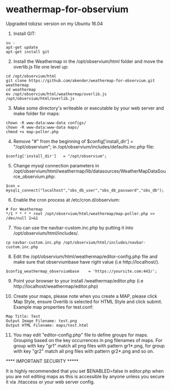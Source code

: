 # weathermap-for-observium
Upgraded tobzsc version on my Ubuntu 16.04

1. Install GIT:

```
su -
apt-get update
apt-get install git
```

2. Install the Weathermap in the /opt/observium/html folder and move the overlib.js file one level up:

```
cd /opt/observium/html
git clone https://github.com/akender/weathermap-for-observium.git weathermap
cd weathermap
mv /opt/observium/html/weathermap/overlib.js /opt/observium/html/overlib.js
```

3. Make some directory's writeable or executable by your web server and make folder for maps:

```
chown -R www-data:www-data configs/
chown -R www-data:www-data maps/
chmod +x map-poller.php
```

4. Remove "#" from the beginning of $config['install_dir']   = "/opt/observium"; in /opt/observium/includes/defaults.inc.php file:

```
$config['install_dir']   = "/opt/observium";
```

5. Change mysql connection parameters in /opt/observium/html/weathermap/lib/datasources/WeatherMapDataSource_observium.php:

```
$con = mysqli_connect("localhost","obs_db_user","obs_db_password","obs_db");
```

6. Enable the cron process at /etc/cron.d/observium:

```
# For Weathermap
*/1 * * * * root /opt/observium/html/weathermap/map-poller.php >> /dev/null 2>&1
```

7. You can use the navbar-custom.inc.php by putting it into /opt/observium/html/includes/.

```
cp navbar-custom.inc.php /opt/observium/html/includes/navbar-custom.inc.php
```

8. Edit the /opt/observium/html/weathermap/editor-config.php file and make sure that observiumbase have right value (i.e http://localhost/).

```
$config_weathermap_observiumbase    = 'https://yoursite.com:443/';
```

9. Point your browser to your install /weathermap/editor.php (i.e http://localhost/weathermap/editor.php)

10. Create your maps, please note when you create a MAP, please click Map Style, ensure Overlib is selected for HTML Style and click submit. Example map properties for test.conf:

```
Map Title: Test
Output Image Filename: test.png
Output HTML Filename: maps/test.html
```

11. You may edit "editor-config.php" file to define groups for maps. Grouping based on the key occurrences in png filenames of maps. 
For group with key "gr1" match all png files with pattern gr1*.png, for group with key "gr2" match all png files with pattern gr2*.png and so on.

**** IMPORTANT SECURITY *****

It is highly recommended that you set $ENABLED=false in editor.php when you are not editing maps as this is accessible by anyone unless you secure it via .htaccess or your web server config.
